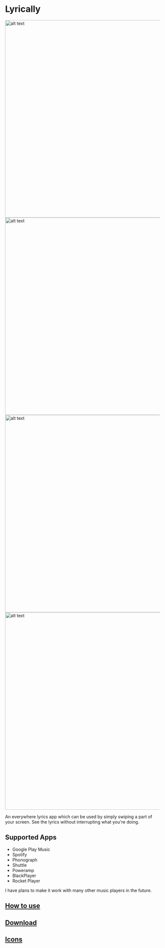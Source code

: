 # Lyrically

<img src="https://github.com/shkcodes/Lyrically/blob/master/screenshots/screenshot1.png" alt="alt text" height="640"> 
<img src="https://github.com/shkcodes/Lyrically/blob/master/screenshots/screenshot2.png" alt="alt text" height="640">
<img src="https://github.com/shkcodes/Lyrically/blob/master/screenshots/screenshot3.png" alt="alt text" height="640">
<img src="https://github.com/shkcodes/Lyrically/blob/master/screenshots/screenshot4.png" alt="alt text" height="640">




An everywhere lyrics app which can be used by simply swiping a part of your screen. See the lyrics without interrupting what you're doing.


## Supported Apps 
* Google Play Music
* Spotify
* Phonograph
* Shuttle
* Poweramp
* BlackPlayer
* Rocket Player




I have plans to make it work with many other music players in the future.



## [How to use](https://www.youtube.com/watch?v=g0XidfCGZHU)

## [Download](https://github.com/shkcodes/Lyrically/releases)

## [Icons](http://www.flaticon.com/)
